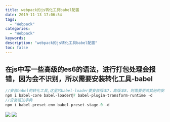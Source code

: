 ```yaml
---
title: webpack的js转化工具babel配置
date: 2019-11-13 17:06:54
tags:
  - "Webpack"
categories:
  - "Webpack"
keywords:
description: "webpack的js转化工具babel配置"
toc: false
---
```


## 在js中写一些高级的es6的语法，进行打包处理会报错，因为会不识别，所以需要安装转化工具-babel 

``` js
//安装babel的转化工具,这里的babel-loader要安装版本7，高版本8，则需要更改其他的安装项
npm i babel-core babel-loader@7 babel-plugin-transform-runtime -d
//安装语法字典
npm i babel-preset-env babel-preset-stage-0 -d
```

![](https://wx3.sinaimg.cn/large/ed984376ly1g8wiva451tj20zp0asglx.jpg)
![](https://wx4.sinaimg.cn/large/ed984376ly1g8wiveyjdwj20sy0ab0st.jpg)
